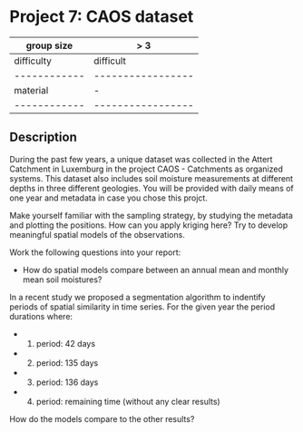 # Project 7: CAOS dataset

| group size |       > 3       |
|------------|-----------------|
| difficulty | difficult       |
|------------|-----------------|
| material   |       -         |
|------------|-----------------|

## Description

During the past few years, a unique dataset was collected in the Attert Catchment in Luxemburg
in the project CAOS - Catchments as organized systems.
This dataset also includes soil moisture measurements at different depths in three different geologies.
You will be provided with daily means of one year and metadata in case you chose this projct.

Make yourself familiar with the sampling strategy, by studying the metadata and plotting the positions.
How can you apply kriging here? Try to develop meaningful spatial models of the observations.

Work the following questions into your report:

* How do spatial models compare between an annual mean and monthly mean soil moistures?

In a recent study we proposed a segmentation algorithm to indentify periods of spatial similarity in 
time series. For the given year the period durations where:

- 1. period: 42  days
- 2. period: 135 days
- 3. period: 136 days
- 4. period: remaining time (without any clear results)

How do the models compare to the other results?
